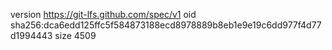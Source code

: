 version https://git-lfs.github.com/spec/v1
oid sha256:dca6edd125ffc5f584873188ecd8978889b8eb1e9e19c6dd977f4d77d1994443
size 4509
